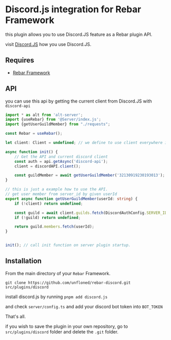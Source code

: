 # Discord.js integration for Rebar Framework

this plugin allows you to use Discord.JS feature as a Rebar plugin API.

visit [Discord.JS](https://discord.js.org/) how you use Discord.JS.

## Requires
- [Rebar Framework](https://github.com/Stuyk/rebar-altv)


## API

you can use this api by getting the current client from Discord.JS with `discord-api`

```ts
import * as alt from 'alt-server';
import {useRebar} from '@Server/index.js';
import {getUserGuildMember} from "./requests";

const Rebar = useRebar();

let client: Client = undefined; // we define to use client everywhere in our code.

async function init() {
    // Get the API and current discord client
    const auth = api.getAsync('discord-api');
    client = discordAPI.client();

    const guildMember = await getUserGuildMember('32130919230193013');
}

// this is just a example how to use the API.
// get user member from server_id by given userId
export async function getUserGuildMember(userId: string) {
    if (!client) return undefined;

    const guild = await client.guilds.fetch(DiscordAuthConfig.SERVER_ID);
    if (!guild) return undefined;

    return guild.members.fetch(userId);
}


init(); // call init function on server plugin startup.
```

## Installation

From the main directory of your `Rebar` Framework.

```
git clone https://github.com/unfloned/rebar-discord.git src/plugins/discord
```

install discord.js by running `pnpm add discord.js`

and check `server/config.ts` and add your discord bot token into `BOT_TOKEN` 


That's all.

if you wish to save the plugin in your own repository, go to `src/plugins/discord` folder and delete the `.git` folder.